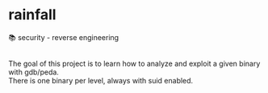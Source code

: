 # rainfall
:books: security - reverse engineering

##
The goal of this project is to learn how to analyze and exploit a given binary with gdb/peda. \
There is one binary per level, always with suid enabled.
